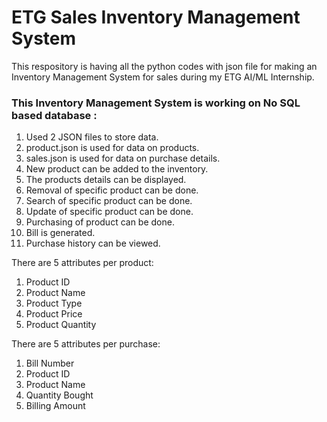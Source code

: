 # ETG Sales Inventory Management System
This respository is having all the python codes with json file for making an Inventory Management System for sales during my ETG AI/ML Internship.

### This Inventory Management System is working on No SQL based database :
1. Used 2 JSON files to store data.
2. product.json is used for data on products.
3. sales.json is used for data on purchase details.
4. New product can be added to the inventory.
5. The products details can be displayed.
6. Removal of specific product can be done.
7. Search of specific product can be done.
8. Update of specific product can be done.
9. Purchasing of product can be done.
10. Bill is generated.
11. Purchase history can be viewed.

There are 5 attributes per product:
1. Product ID
2. Product Name
3. Product Type
4. Product Price
5. Product Quantity

There are 5 attributes per purchase:
1. Bill Number
2. Product ID
3. Product Name
4. Quantity Bought
5. Billing Amount





